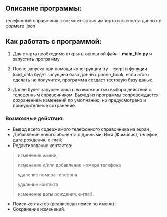 ## **Описание программы:** 
телефонный справочник с
возможностью импорта и экспорта данных в
формате .json

## **Как работать с программой:**
1. Для старта необходимо открыть основной файл - **main_file.py** и запустить программу.

2. После запуска при помощи конструкции try - exept и функции load_data будет запущена база данных phone_book, если этого сделать не получится, программа создаст тестовую базу даных.

3. Далее будет запущен цикл с возможностью выбора действий с телефонным справочником. Выход из программы сопровождается сохранением изменений по умолчанию, но предусмотрено и принудительное сохранение. 

### **Возможные действия:**
* Вывод всего содержимого телефонного справочника на экран ;
* Добавление нового абонента с данными: Имя (Фамилия), телефон, дата рождения, e-mail;
* Редактирование контактов: 
> изменение имени;
>
> изменение и/или добавление номера телефона
>
>удаление номера телефона
>
>удаление контакта
>
>изменение даты рождения, e-mail .

* Поиск контактов (реализован поиск по имени) ;
* Сохранение изменений.